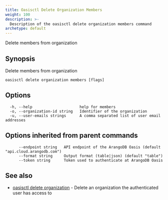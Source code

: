 ```yaml
---
title: Oasisctl Delete Organization Members
weight: 100
description: >-
  Description of the oasisctl delete organization members command
archetype: default
---
```

Delete members from organization

## Synopsis

Delete members from organization

```
oasisctl delete organization members [flags]
```

## Options

```
  -h, --help                     help for members
  -o, --organization-id string   Identifier of the organization
  -u, --user-emails strings      A comma separated list of user email addresses
```

## Options inherited from parent commands

```
      --endpoint string   API endpoint of the ArangoDB Oasis (default "api.cloud.arangodb.com")
      --format string     Output format (table|json) (default "table")
      --token string      Token used to authenticate at ArangoDB Oasis
```

## See also

* [oasisctl delete organization](delete-organization.md)	 - Delete an organization the authenticated user has access to


